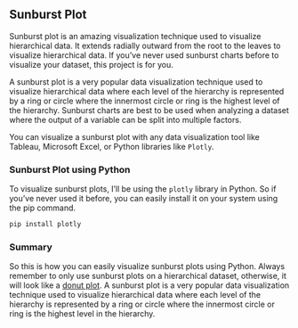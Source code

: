 ## Sunburst Plot

Sunburst plot is an amazing visualization technique used to visualize hierarchical data. It extends radially outward from the root to the leaves to visualize hierarchical data. If you’ve never used sunburst charts before to visualize your dataset, this project is for you.

A sunburst plot is a very popular data visualization technique used to visualize hierarchical data where each level of the hierarchy is represented by a ring or circle where the innermost circle or ring is the highest level of the hierarchy. Sunburst charts are best to be used when analyzing a dataset where the output of a variable can be split into multiple factors.

You can visualize a sunburst plot with any data visualization tool like Tableau, Microsoft Excel, or Python libraries like `Plotly`.

### Sunburst Plot using Python

To visualize sunburst plots, I’ll be using the `plotly` library in Python. So if you’ve never used it before, you can easily install it on your system using the pip command.

```py
pip install plotly
```

### Summary

So this is how you can easily visualize sunburst plots using Python. Always remember to only use sunburst plots on a hierarchical dataset, otherwise, it will look like a [donut plot](https://thecleverprogrammer.com/2020/12/16/donut-plot-with-python/). A sunburst plot is a very popular data visualization technique used to visualize hierarchical data where each level of the hierarchy is represented by a ring or circle where the innermost circle or ring is the highest level in the hierarchy.